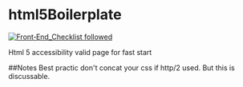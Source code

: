﻿# html5Boilerplate
[![Front‑End_Checklist followed](https://img.shields.io/badge/Front‑End_Checklist-followed-brightgreen.svg)](https://github.com/thedaviddias/Front-End-Checklist/)

Html 5 accessibility valid page for fast start

##Notes
Best practic don't concat your css if http/2 used. But this is discussable.
